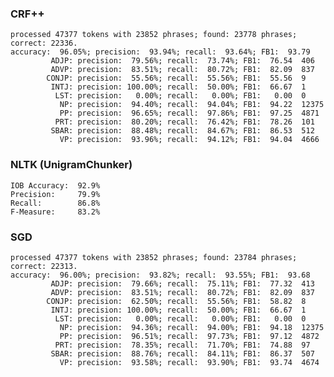 ### CRF++
	processed 47377 tokens with 23852 phrases; found: 23778 phrases; correct: 22336.
	accuracy:  96.05%; precision:  93.94%; recall:  93.64%; FB1:  93.79
             ADJP: precision:  79.56%; recall:  73.74%; FB1:  76.54  406
             ADVP: precision:  83.51%; recall:  80.72%; FB1:  82.09  837
            CONJP: precision:  55.56%; recall:  55.56%; FB1:  55.56  9
             INTJ: precision: 100.00%; recall:  50.00%; FB1:  66.67  1
              LST: precision:   0.00%; recall:   0.00%; FB1:   0.00  0
               NP: precision:  94.40%; recall:  94.04%; FB1:  94.22  12375
               PP: precision:  96.65%; recall:  97.86%; FB1:  97.25  4871
              PRT: precision:  80.20%; recall:  76.42%; FB1:  78.26  101
             SBAR: precision:  88.48%; recall:  84.67%; FB1:  86.53  512
               VP: precision:  93.96%; recall:  94.12%; FB1:  94.04  4666

### NLTK (UnigramChunker)
    IOB Accuracy:  92.9%
    Precision:     79.9%
    Recall:        86.8%
    F-Measure:     83.2%

### SGD
    processed 47377 tokens with 23852 phrases; found: 23784 phrases; correct: 22313.
    accuracy:  96.00%; precision:  93.82%; recall:  93.55%; FB1:  93.68
             ADJP: precision:  79.66%; recall:  75.11%; FB1:  77.32  413
             ADVP: precision:  83.51%; recall:  80.72%; FB1:  82.09  837
            CONJP: precision:  62.50%; recall:  55.56%; FB1:  58.82  8
             INTJ: precision: 100.00%; recall:  50.00%; FB1:  66.67  1
              LST: precision:   0.00%; recall:   0.00%; FB1:   0.00  0
               NP: precision:  94.36%; recall:  94.00%; FB1:  94.18  12375
               PP: precision:  96.51%; recall:  97.73%; FB1:  97.12  4872
              PRT: precision:  78.35%; recall:  71.70%; FB1:  74.88  97
             SBAR: precision:  88.76%; recall:  84.11%; FB1:  86.37  507
               VP: precision:  93.58%; recall:  93.90%; FB1:  93.74  4674